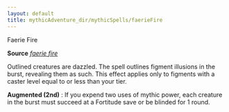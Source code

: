 ```yaml
---
layout: default
title: mythicAdventure_dir/mythicSpells/faerieFire
---
```

Faerie Fire

**Source** [_faerie fire_](spell_dir/faerieFire#_faerie-fire)

Outlined creatures are dazzled. The spell outlines figment illusions in the burst, revealing them as such. This effect applies only to figments with a caster level equal to or less than your tier.

**Augmented (2nd)** : If you expend two uses of mythic power, each creature in the burst must succeed at a Fortitude save or be blinded for 1 round.

